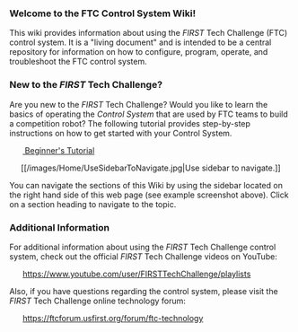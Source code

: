 ### Welcome to the FTC Control System Wiki!

This wiki provides information about using the _FIRST_ Tech Challenge (FTC) control system. It is a "living document" and is intended to be a central repository for information on how to configure, program, operate, and troubleshoot the FTC control system.

### New to the _FIRST_ Tech Challenge?

Are you new to the _FIRST_ Tech Challenge?  Would you like to learn the basics of operating the _Control System_ that are used by FTC teams to build a competition robot?  The following tutorial provides step-by-step instructions on how to get started with your Control System.  

&nbsp;&nbsp;&nbsp;&nbsp;&nbsp;&nbsp;[ Beginner's Tutorial ]()

<p align="center">[[/images/Home/UseSidebarToNavigate.jpg|Use sidebar to navigate.]]<p>

You can navigate the sections of this Wiki by using the sidebar located on the right hand side of this web page (see example screenshot above). Click on a section heading to navigate to the topic.

### Additional Information
For additional information about using the _FIRST_ Tech Challenge control system, check out the official _FIRST_ Tech Challenge videos on YouTube:

&nbsp;&nbsp;&nbsp;&nbsp;&nbsp;&nbsp;https://www.youtube.com/user/FIRSTTechChallenge/playlists

Also, if you have questions regarding the control system, please visit the _FIRST_ Tech Challenge online technology forum:

&nbsp;&nbsp;&nbsp;&nbsp;&nbsp;&nbsp;https://ftcforum.usfirst.org/forum/ftc-technology
